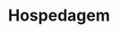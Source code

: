 ---
title: Hospedagem
description: "Oferecemos serviços de hospedagem CDN gratuita no 1º ano de subscrição do pacote startUP"
icon: cloud
---